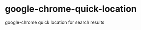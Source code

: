 google-chrome-quick-location
============================

google-chrome quick location for search results
